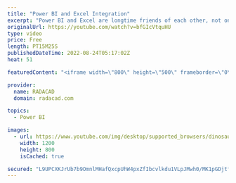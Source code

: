 ```yaml
---
title: "Power BI and Excel Integration"
excerpt: "Power BI and Excel are longtime friends of each other, not only because Power BI components come from add-ins introduced in Excel but also because of how these two tools interact with each other from the Power BI Service. This post is not about using Power Query or Power Pivot components in Excel. This"
originalUrl: https://youtube.com/watch?v=bfGIcVtquHU
type: video
price: Free
length: PT15M25S
publishedDateTime: 2022-08-24T05:17:02Z
heat: 51

featuredContent: "<iframe width=\"800\" height=\"500\" frameborder=\"0\" src=\"https://www.youtube.com/embed/bfGIcVtquHU\" allow=\"accelerometer; autoplay; encrypted-media; gyroscope; picture-in-picture\" allowfullscreen></iframe>"

provider:
  name: RADACAD
  domain: radacad.com

topics:
  - Power BI

images:
  - url: https://www.youtube.com/img/desktop/supported_browsers/dinosaur.png
    width: 1200
    height: 800
    isCached: true

secured: "L9UPCXKJrUb7b9OmnlMHafQxcpUhW4pxZfIbcvlkdu1VLpJMwh0/MK1pGDjtfOdCjx2tbiaCD8Sd0GZhVfinAEw699D1OftiYRy35ivKFUQoQf5WGjR6mlPa0C5lDpiKGQG2aTEs8WpxTORl/KW1sjbmXH1pMM3v3+5VXUAnyPDZ4Fkk0uFxQK2j/5o9oVLyd5KEgp0E6kryZNa1YX9XIOT8sfJ3fwYXXkMugAjhcIebx3soqGS4WwC0j12Lp13yu3Dewua0YUUHSf+SwfgCUbWfsa8MZTzN3QXw92LzlnPJulym0wCzmlBWfs2AoU/BJumSyxEDAtA2eUp6of1SiGuziXtHQ6bvekD1EKmHQgrADDPAC0cEWTk3QPlTT5FNsmqN3IvaR8CtnHamvJ7pR89HELgVIT4+6gy9Vu01Hj4=;EQwyqxyLnn5sQCE+4UkdtQ=="
---
```


